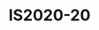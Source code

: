 ---
featured: true
title: IS2020-20
tags:
- Island
width: 20
length: 20
description: 360 degree visibility - literally. This triad booth is inviting, visibly
  powerful with large screens, monitors and with a with spinning sign.</br></br>Includes:<ul><li>All
  Hardware as shown</li><li>New Graphics with your artwork</li><li>Lights</li><li>Counter</li><li>Furniture*
  (as per availability)</li><li>Friendly Expert Project Management</li></ul></br>Rent
  excludes flooring </br>*Own excludes furniture, flooring & monitors
rent: 34990
own: 67900
obj: dba79a98ef064068bffa3fa69f6920a5
images:
- url: assets/img/booths/IS2020-20/1.jpg
- url: assets/img/booths/IS2020-20/2.jpg
- url: assets/img/booths/IS2020-20/3.jpg
- url: assets/img/booths/IS2020-20/4.jpg
- url: assets/img/booths/IS2020-20/5.jpg
- url: assets/img/booths/IS2020-20/6.jpg
---